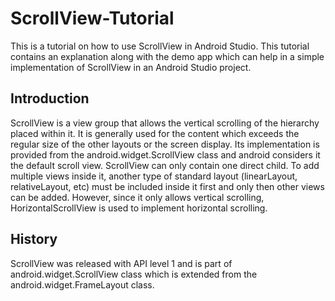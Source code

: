 # ScrollView-Tutorial
This is a tutorial on how to use ScrollView in Android Studio. This tutorial contains an explanation along with the demo app which can help in a simple implementation of ScrollView in an Android Studio project.

## Introduction
ScrollView is a view group that allows the vertical scrolling of the hierarchy placed within it. It is generally used for the content which exceeds the regular size of the other layouts or the screen display. Its implementation is provided from the android.widget.ScrollView class and android considers it the default scroll view.
ScrollView can only contain one direct child. To add multiple views inside it, another type of standard layout (linearLayout, relativeLayout, etc) must be included inside it first and only then other views can be added.
However, since it only allows vertical scrolling, HorizontalScrollView is used to implement horizontal scrolling.

## History
ScrollView was released with API level 1 and is part of android.widget.ScrollView class which is extended from the android.widget.FrameLayout class.


